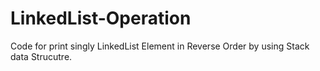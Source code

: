 # LinkedList-Operation
Code for print singly LinkedList Element in Reverse Order by using Stack data Strucutre.
